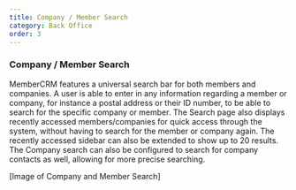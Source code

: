 ```yaml
---
title: Company / Member Search
category: Back Office
order: 3
---
```


### Company / Member Search

MemberCRM features a universal search bar for both members and companies. A user is able to enter in any information regarding a member or company, for instance a postal address or their ID number, to be able to search for the specific company or member.
The Search page also displays recently accessed members/companies for quick access through the system, without having to search for the member or company again. The recently accessed sidebar can also be extended to show up to 20 results.
The Company search can also be configured to search for company contacts as well, allowing for more precise searching.

[Image of Company and Member Search]
